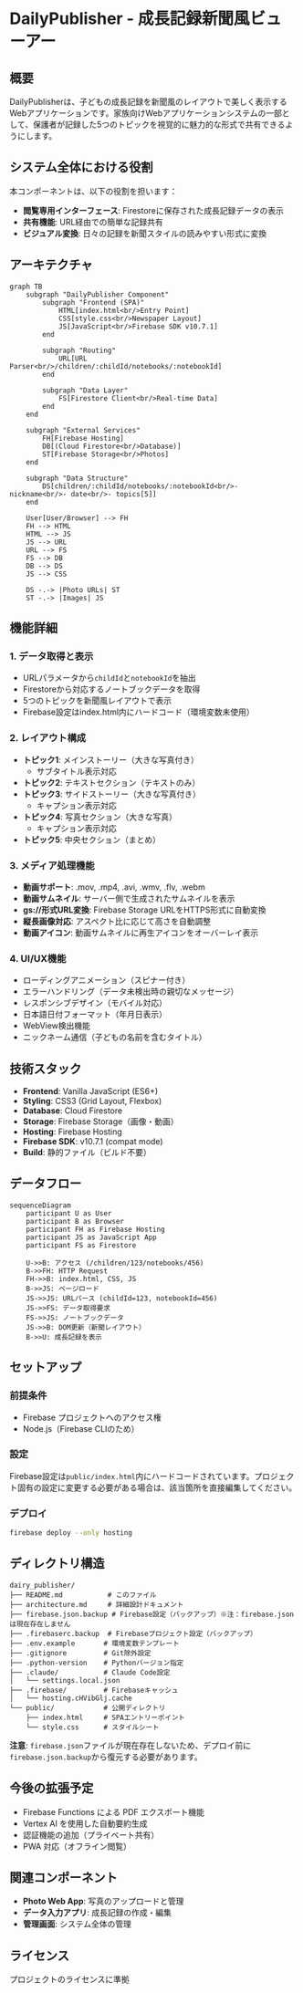 # DailyPublisher - 成長記録新聞風ビューアー

## 概要

DailyPublisherは、子どもの成長記録を新聞風のレイアウトで美しく表示するWebアプリケーションです。家族向けWebアプリケーションシステムの一部として、保護者が記録した5つのトピックを視覚的に魅力的な形式で共有できるようにします。

## システム全体における役割

本コンポーネントは、以下の役割を担います：

- **閲覧専用インターフェース**: Firestoreに保存された成長記録データの表示
- **共有機能**: URL経由での簡単な記録共有
- **ビジュアル変換**: 日々の記録を新聞スタイルの読みやすい形式に変換

## アーキテクチャ

```mermaid
graph TB
    subgraph "DailyPublisher Component"
        subgraph "Frontend (SPA)"
            HTML[index.html<br/>Entry Point]
            CSS[style.css<br/>Newspaper Layout]
            JS[JavaScript<br/>Firebase SDK v10.7.1]
        end
        
        subgraph "Routing"
            URL[URL Parser<br/>/children/:childId/notebooks/:notebookId]
        end
        
        subgraph "Data Layer"
            FS[Firestore Client<br/>Real-time Data]
        end
    end
    
    subgraph "External Services"
        FH[Firebase Hosting]
        DB[(Cloud Firestore<br/>Database)]
        ST[Firebase Storage<br/>Photos]
    end
    
    subgraph "Data Structure"
        DS[children/:childId/notebooks/:notebookId<br/>- nickname<br/>- date<br/>- topics[5]]
    end
    
    User[User/Browser] --> FH
    FH --> HTML
    HTML --> JS
    JS --> URL
    URL --> FS
    FS --> DB
    DB --> DS
    JS --> CSS
    
    DS -.-> |Photo URLs| ST
    ST -.-> |Images| JS
```

## 機能詳細

### 1. データ取得と表示
- URLパラメータから`childId`と`notebookId`を抽出
- Firestoreから対応するノートブックデータを取得
- 5つのトピックを新聞風レイアウトで表示
- Firebase設定はindex.html内にハードコード（環境変数未使用）

### 2. レイアウト構成
- **トピック1**: メインストーリー（大きな写真付き）
  - サブタイトル表示対応
- **トピック2**: テキストセクション（テキストのみ）
- **トピック3**: サイドストーリー（大きな写真付き）
  - キャプション表示対応
- **トピック4**: 写真セクション（大きな写真）
  - キャプション表示対応
- **トピック5**: 中央セクション（まとめ）

### 3. メディア処理機能
- **動画サポート**: .mov, .mp4, .avi, .wmv, .flv, .webm
- **動画サムネイル**: サーバー側で生成されたサムネイルを表示
- **gs://形式URL変換**: Firebase Storage URLをHTTPS形式に自動変換
- **縦長画像対応**: アスペクト比に応じて高さを自動調整
- **動画アイコン**: 動画サムネイルに再生アイコンをオーバーレイ表示

### 4. UI/UX機能
- ローディングアニメーション（スピナー付き）
- エラーハンドリング（データ未検出時の親切なメッセージ）
- レスポンシブデザイン（モバイル対応）
- 日本語日付フォーマット（年月日表示）
- WebView検出機能
- ニックネーム通信（子どもの名前を含むタイトル）

## 技術スタック

- **Frontend**: Vanilla JavaScript (ES6+)
- **Styling**: CSS3 (Grid Layout, Flexbox)
- **Database**: Cloud Firestore
- **Storage**: Firebase Storage（画像・動画）
- **Hosting**: Firebase Hosting
- **Firebase SDK**: v10.7.1 (compat mode)
- **Build**: 静的ファイル（ビルド不要）

## データフロー

```mermaid
sequenceDiagram
    participant U as User
    participant B as Browser
    participant FH as Firebase Hosting
    participant JS as JavaScript App
    participant FS as Firestore
    
    U->>B: アクセス (/children/123/notebooks/456)
    B->>FH: HTTP Request
    FH->>B: index.html, CSS, JS
    B->>JS: ページロード
    JS->>JS: URLパース (childId=123, notebookId=456)
    JS->>FS: データ取得要求
    FS->>JS: ノートブックデータ
    JS->>B: DOM更新（新聞レイアウト）
    B->>U: 成長記録を表示
```

## セットアップ

### 前提条件
- Firebase プロジェクトへのアクセス権
- Node.js（Firebase CLIのため）

### 設定
Firebase設定は`public/index.html`内にハードコードされています。プロジェクト固有の設定に変更する必要がある場合は、該当箇所を直接編集してください。

### デプロイ
```bash
firebase deploy --only hosting
```

## ディレクトリ構造

```
dairy_publisher/
├── README.md           # このファイル
├── architecture.md     # 詳細設計ドキュメント
├── firebase.json.backup # Firebase設定（バックアップ）※注：firebase.jsonは現在存在しません
├── .firebaserc.backup  # Firebaseプロジェクト設定（バックアップ）
├── .env.example       # 環境変数テンプレート
├── .gitignore         # Git除外設定
├── .python-version    # Pythonバージョン指定
├── .claude/           # Claude Code設定
│   └── settings.local.json
├── .firebase/         # Firebaseキャッシュ
│   └── hosting.cHVibGlj.cache
└── public/            # 公開ディレクトリ
    ├── index.html     # SPAエントリーポイント
    └── style.css      # スタイルシート
```

**注意**: `firebase.json`ファイルが現在存在しないため、デプロイ前に`firebase.json.backup`から復元する必要があります。

## 今後の拡張予定

- Firebase Functions による PDF エクスポート機能
- Vertex AI を使用した自動要約生成
- 認証機能の追加（プライベート共有）
- PWA 対応（オフライン閲覧）

## 関連コンポーネント

- **Photo Web App**: 写真のアップロードと管理
- **データ入力アプリ**: 成長記録の作成・編集
- **管理画面**: システム全体の管理

## ライセンス

プロジェクトのライセンスに準拠